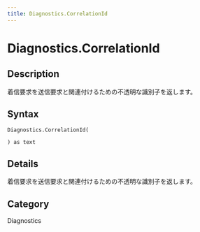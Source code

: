 ```yaml
---
title: Diagnostics.CorrelationId
---
```


# Diagnostics.CorrelationId


## Description

着信要求を送信要求と関連付けるための不透明な識別子を返します。


## Syntax

```powerquery
Diagnostics.CorrelationId(

) as text
```


## Details

着信要求を送信要求と関連付けるための不透明な識別子を返します。



## Category
Diagnostics
